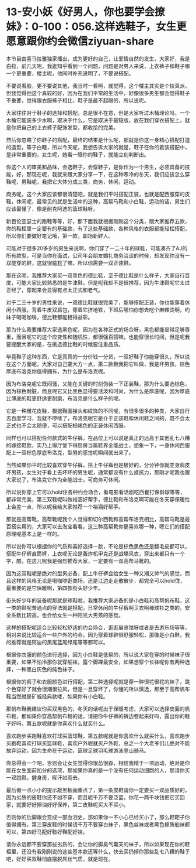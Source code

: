 # 13-安小妖《好男人，你也要学会撩妹》：0-100：056.这样选鞋子，女生更愿意跟你约会微信ziyuan-share

本节目由喜马拉雅独家播出，成为更好的自己，让爱情自然的发生，大家好，我是白拉，前几天呢，我逛知乎看到一个问题，问题是对男人来说，上衣裤子和鞋子哪一个更重要，楼主呢，他同时补充说明了，不要说搭配。

不要说看脸，更不要说其他，我当时一看啊，就觉得，这个楼主其实是个较真派，但我觉得他这个真较的好，因为在我们平常的生活中，好像很多男生都会觉得鞋子不重要，觉得跟衣服裤子相比，鞋子是最不起眼的，所以说呢。

大家往往对于鞋子的选择和搭配，总是很不在意，但是大家听过木桶理论吗，一个木桶它能装多少水啊，取决于什么，它是取决于最短版，放在我们穿衣搭配上，就是你把自己的上衣裤子配饰发型，都收拾的完美。

然后你忽略了你鞋子的搭配，最终的结果是什么呢，那就是你这一身精心搭配打造的造型，等于白瞎，所以今天呢，我想告诉大家的就是，鞋子在你的着装搭配中，是非常重要的，女生呢，她看一眼你的鞋子，就能立刻判断出。

你这个人的审美和品味，会选鞋子，会穿鞋子，是你作为一个男生，必须具备的技能，好，那现在呢，我就来跟大家分享一下，在这种寒冷的冬天，我们应该怎么穿鞋呢，男鞋呢，我把它大体分成三类，商务，休闲，运动。

商务呢，这个大家应该都很清楚吧，就是我们平时搭配正装，也就是配西服穿的皮鞋，休闲呢，最常见的就是生活中的这种，高帮马靴和小白鞋，运动的话，男生们应该最懂了，像是耐克阿迪的篮球鞋呀。

新百伦亚瑟士的跑鞋等等，好，那下面我就根据刚刚这个分类，跟大家推荐五款，你的鞋柜里一定要有的基础款，有了这些基础款，各种风格的衣服都能轻松搭配，所以你们要做好笔记哦，第一款，职场新鲜人。

可能对于很多20多岁的男生来说啊，你们穿了一二十年的球鞋，可能凑齐了AJ的所有款型，可是当你在面试，公司年会朋友婚礼商务洽谈的时候，却发现你没有一双能穿的鞋，这就很尴尬了嘛，所以你需要一双正装鞋。

那在这呢，我推荐大家买一双黑色的德比鞋，至于德比鞋是什么样子，大家自行百度，可能大家比较熟悉的是牛津鞋，但是呢我却不是很推荐，因为牛津鞋呢它太过正经了，穿起来会显得有点太正式和老气。

对于二三十岁的男性来说，一双德比鞋就很完美了，能够搭配正装，你也能穿着休闲小西服，背着牛皮双肩包，穿着它挤地铁，下班后哪怕你想去吃个麻辣烫啊，约妹子喝喝咖啡，德比鞋都能相得益彰。

那为什么我要推荐大家选黑色呢，因为在各种正式的场合呀，黑色都能显得足够尊重，而且呢它的这个应变性和随机性，都很强百搭嘛，也能穿很长时间，但是呢我要提醒大家的是，在挑选德比鞋的时候要注重品质。

毕竟鞋子这种东西，它是真真的一分价钱一分货，一双好鞋子你能穿很久，所以说在这个方面呢，大家对自己要大方一点，第二款鞋我把它叫做，我是坏男孩，棕色厚底布洛克你值得拥有，为什么是布洛克呢。

因为布洛克呢它既闷骚，又能在关键的时刻伪装一下正装鞋，那为什么要选棕色，因为棕色耐脏，而且呢它又比黑色显得要活泼和时尚，为什么是厚底呢，因为厚底比薄底的鞋更舒适更耐磨，布洛克是什么样子的呢。

它是一种雕花皮鞋，根据鞋面接头和纹饰的不同呢，有很多很多的种类，大家自行去百度学习，我就不啰嗦了，布洛克呢它是介于正装鞋和休闲鞋之间的，既不会太正式也不会太随便，可以搭配棕褐色的正装休闲西服。

同样也可以搭配任何款式的牛仔裤，在品位上可以说是真正的远高于其他乱七八糟的嫁接鞋款，实乃上得厅堂下得厨房当属鞋界全能战士，想象一下，一身休闲西服配上一双棕色厚底布洛克，型男的感觉呢瞬间就出来了。

当然如果你平时比较喜欢穿牛仔裤，搭上牛仔裤也是极好的，分分钟你就变身鸦皮坏男孩，女生对于看上去坏坏的男生呢，通常都没有什么抵抗力，那刚才呢我也跟大家说了，布洛克它作为全能战士，可商务可休闲。

所以说你穿上它可以hold住各种约会场合，看电影看话剧吃西餐打保龄球等等，都非常完美，第三双鞋呢叫做裕涵好帮手，德比鞋和布洛克啊可能在冬天穿保暖性上会差一点，所以呢我给大家推荐一个裕涵好帮手。

那就是高帮靴，高帮靴呢我个人觉得和切尔西靴和高帮布洛克相比，高帮马靴是最百搭实用的，大家可以去淘宝看看，这三种高帮靴你更喜欢哪一种，嗯它们的搭配原理呢基本上是一样的。

所以说你可以根据你的气质和喜好选择一款，不论是棕色黑色还是翻毛皮都可以，搭配牛仔裤直筒裤，上衣呢无论是轰炸机甲克还是战壕风衣，穿出来都只有一个字，酷，在这儿呢我是强烈推荐大家，一定要有一双高帮马靴的。

因为这双鞋呢是绝对的型男必备，配上牛仔裤会给女生一种又潮又帅气的感觉，而且这样的风格无论是喝咖啡逛商场，还是江边走走散散步，都完全可以hold住，最重要的是它保暖啊，第四款街头好少年。

街头好少年的装备呢那就是球鞋啦，我推荐大家必备的是小白鞋和高帮帆布鞋，这一类的鞋呢普通点的穿法就是搭配，日常休闲的牛仔裤啊卫衣啊棒球衫之类的，安全系数比较高，也会给女生一种阳光大男孩的感觉。

这样的搭配呢适合比较轻松舒适的约会场合，逛逛展览馆呀或者是去游乐场等等，相对来说比较适合一些户外的约会，因为穿着球鞋很舒服轻松，那像是小白鞋，我的推荐就是阿迪的黑尾蓝尾绿尾等等都可以。

根据你衣服的颜色进行选择，因为小白鞋是低帮的，所以说大家在穿的时候袜子很重要，如果不怕冷那你就穿船袜，露个脚踝最安全，如果想穿个长袜呢你有两种选择，一种黑白灰色的纯色袜子。

根据你的裤子和衣服颜色进行搭配，第二种选择呢就是穿一种很花很花的袜子，跳个色穿好了就会很潮很拉风，但是一旦穿坏了，你懂的所以慎选，那至于高帮帆布鞋当然就是矿威经典款喽，如果你有小白鞋。

那帆布鞋我建议你买双黑色的，冬天的话呢出于保暖考虑，大家可以选择皮面的帆布鞋，那如果你穿高帮帆布鞋的话，请把你牛仔裤的裤边卷起来好吗，露出你的鞋子好吗，第五款呢就是你喜欢什么就买什么。

喜欢跑步买跑鞋喜欢打球买篮球鞋，第五款呢就是你喜欢什么就买什么，喜欢跑步买跑鞋喜欢打球买篮球鞋，喜欢户外呢就买户外鞋，总之一个大老爷们儿绝对不能放弃运动，因为生命在于运动，篮球足球羽毛球游泳登山骑马。

你总得会一个吧，否则会让女生觉得你很怂很孬，相信我精于一项运动，绝对是你能在女生面前加分的选项，那如果你真的是一个没有任何运动细胞的人，那请你买一双跑鞋，健身房，晖汗如雨去。

最后做一点小小的提示敲黑板画重点了，第一条皮鞋请你一定要买一双品质好的，因为劣质的皮鞋你还不如不穿，而且呢千万不要泛蓝，你花一两千块钱把它买回家，就要好好擦油好好保养，第二皮鞋呢买大不买小。

否则你的后脚跟会变成一部血泪史，那如果你一不小心已经买小了，那么鞋靶子你值得拥有，第三穿皮鞋的时候请千万不要穿白袜子，黑色丝袜或者黑色棉质船袜都可以，第四好马配好鞍好鞋配好袜。

请你永远都不要穿那些劣质的，会让你的脚臭气熏天的袜子，所以如果现在你的鞋柜里，还没有我刚刚说的这些基本款还等什么，快去买扔掉你那些乱七八糟的鞋子吧，好好买双鞋彻底摆脱屌丝气质，就是现在。

